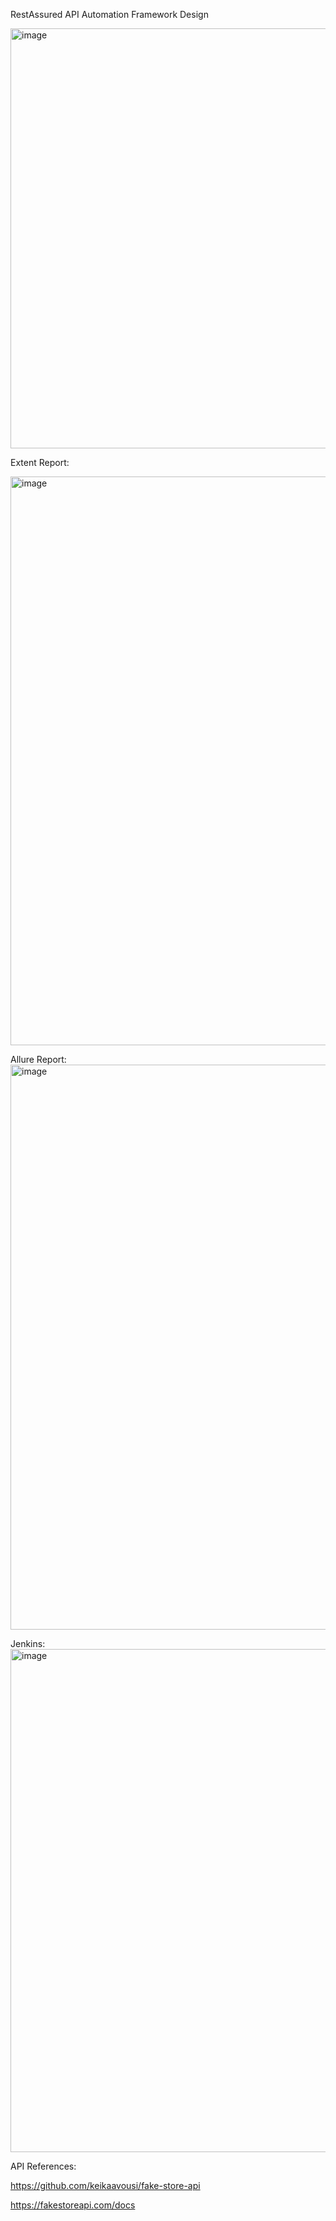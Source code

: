 RestAssured API Automation Framework Design

<img width="1162" height="672" alt="image" src="https://github.com/user-attachments/assets/1f82afaf-1bcc-4f2c-83c9-ea453e9112a9" />


Extent Report:

<img width="1903" height="910" alt="image" src="https://github.com/user-attachments/assets/8f76dc67-c32a-4e8c-a208-3aaa83cad1b7" />


Allure Report:
<img width="1897" height="904" alt="image" src="https://github.com/user-attachments/assets/f731c866-f7b4-4f74-95d7-2cc94b82f83e" />


Jenkins:
<img width="1915" height="805" alt="image" src="https://github.com/user-attachments/assets/e961f403-95d9-4605-84cf-35125f2b16a7" />



API References:

https://github.com/keikaavousi/fake-store-api

https://fakestoreapi.com/docs
